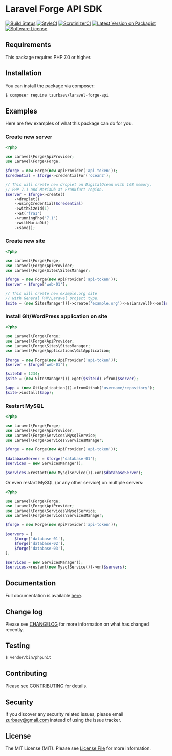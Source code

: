 # Laravel Forge API SDK

[![Build Status][ico-travis]][link-travis]
[![StyleCI][ico-styleci]][link-styleci]
[![ScrutinizerCI][ico-scrutinizer]][link-scrutinizer]
[![Latest Version on Packagist][ico-version]][link-packagist]
[![Software License][ico-license]](LICENSE.md)

## Requirements
This package requires PHP 7.0 or higher.

## Installation

You can install the package via composer:

``` bash
$ composer require tzurbaev/laravel-forge-api
```

## Examples

Here are few examples of what this package can do for you.

### Create new server

```php
<?php

use Laravel\Forge\ApiProvider;
use Laravel\Forge\Forge;

$forge = new Forge(new ApiProvider('api-token'));
$credential = $forge->credentialFor('ocean2');

// This will create new droplet on DigitalOcean with 1GB memory,
// PHP 7.1 and MariaDb at Frankfurt region.
$server = $forge->create()
    ->droplet()
    ->usingCredential($credential)
    ->withSizeId(1)
    ->at('fra1')
    ->runningPhp('7.1')
    ->withMariaDb()
    ->save();
```

### Create new site

```php
<?php

use Laravel\Forge\Forge;
use Laravel\Forge\ApiProvider;
use Laravel\Forge\Sites\SitesManager;

$forge = new Forge(new ApiProvider('api-token'));
$server = $forge['web-01'];

// This will create new example.org site
// with General PHP/Laravel project type.
$site = (new SitesManager())->create('example.org')->asLaravel()->on($server);
```

### Install Git/WordPress application on site

```php
<?php

use Laravel\Forge\Forge;
use Laravel\Forge\ApiProvider;
use Laravel\Forge\Sites\SitesManager;
use Laravel\Forge\Applications\GitApplication;

$forge = new Forge(new ApiProvider('api-token'));
$server = $forge['web-01'];

$siteId = 1234;
$site = (new SitesManager())->get($siteId)->from($server);

$app = (new GitApplication())->fromGithub('username/repository');
$site->install($app);
```

### Restart MySQL

```php
<?php

use Laravel\Forge\Forge;
use Laravel\Forge\ApiProvider;
use Laravel\Forge\Services\MysqlService;
use Laravel\Forge\Services\ServicesManager;

$forge = new Forge(new ApiProvider('api-token'));

$databaseServer = $forge['database-01'];
$services = new ServicesManager();

$services->restart(new MysqlService())->on($databaseServer);
```

Or even restart MySQL (or any other service) on multiple servers:

```php
<?php

use Laravel\Forge\Forge;
use Laravel\Forge\ApiProvider;
use Laravel\Forge\Services\MysqlService;
use Laravel\Forge\Services\ServicesManager;

$forge = new Forge(new ApiProvider('api-token'));

$servers = [
    $forge['database-01'],
    $forge['database-02'],
    $forge['database-03'],
];

$services = new ServicesManager();
$services->restart(new MysqlService())->on($servers);
```

## Documentation

Full documentation is available [here](./docs/readme.md).

## Change log

Please see [CHANGELOG](CHANGELOG.md) for more information on what has changed recently.

## Testing

``` bash
$ vendor/bin/phpunit
```

## Contributing

Please see [CONTRIBUTING](CONTRIBUTING.md) for details.

## Security

If you discover any security related issues, please email zurbaev@gmail.com instead of using the issue tracker.

## License

The MIT License (MIT). Please see [License File](LICENSE.md) for more information.

[ico-version]: https://poser.pugx.org/tzurbaev/laravel-forge-api/version?format=flat
[ico-license]: https://poser.pugx.org/tzurbaev/laravel-forge-api/license?format=flat
[ico-travis]: https://api.travis-ci.org/tzurbaev/laravel-forge-api.svg?branch=master
[ico-styleci]: https://styleci.io/repos/84751490/shield?branch=master&style=flat
[ico-scrutinizer]: https://scrutinizer-ci.com/g/tzurbaev/laravel-forge-api/badges/quality-score.png?b=master

[link-packagist]: https://packagist.org/packages/tzurbaev/laravel-forge-api
[link-travis]: https://travis-ci.org/tzurbaev/laravel-forge-api
[link-styleci]: https://styleci.io/repos/84751490
[link-scrutinizer]: https://scrutinizer-ci.com/g/tzurbaev/laravel-forge-api/
[link-author]: https://github.com/tzurbaev
